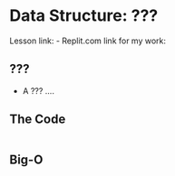# Data Structure: ???

Lesson link:
    - 
Replit.com link for my work:

## ???

- A ??? ....

## The Code

```javascript

```

## Big-O

